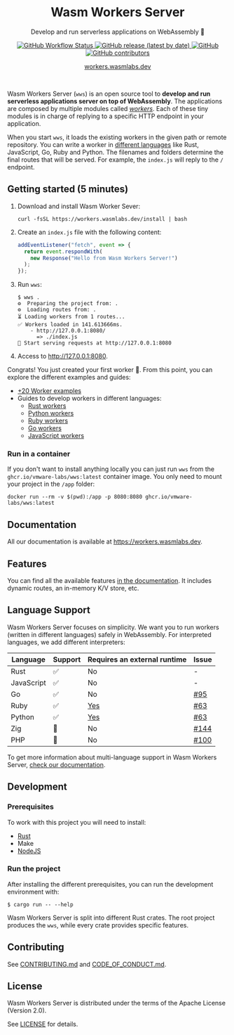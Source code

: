 <h1 align="center">Wasm Workers Server</h1>

<p align="center">
  Develop and run serverless applications on WebAssembly 🚀
</p>

<p align="center">
  <a href="https://github.com/vmware-labs/wasm-workers-server/actions/workflows/build.yml">
    <img alt="GitHub Workflow Status" src="https://img.shields.io/github/actions/workflow/status/vmware-labs/wasm-workers-server/build.yml?label=Build&style=flat-square">
  </a>
  <a href="https://github.com/vmware-labs/wasm-workers-server/releases/latest">
    <img alt="GitHub release (latest by date)" src="https://img.shields.io/github/v/release/vmware-labs/wasm-workers-server?label=Release&style=flat-square">
  </a>
  <a href="https://github.com/vmware-labs/wasm-workers-server/blob/main/LICENSE">
    <img alt="GitHub" src="https://img.shields.io/github/license/vmware-labs/wasm-workers-server?color=427ece&label=License&style=flat-square">
  </a>
  <a href="https://github.com/vmware-labs/wasm-workers-server/graphs/contributors">
    <img alt="GitHub contributors" src="https://img.shields.io/github/contributors/vmware-labs/wasm-workers-server?label=Contributors&style=flat-square">
  </a>
</p>

<p align="center">
  <a align="center" href="https://workers.wasmlabs.dev/">workers.wasmlabs.dev</a>
</p>

<br/>

Wasm Workers Server (`wws`) is an open source tool to **develop and run serverless applications server on top of WebAssembly**. The applications are composed by multiple modules called [_workers_](https://workers.wasmlabs.dev/docs/get-started/introduction#whats-a-worker). Each of these tiny modules is in charge of replying to a specific HTTP endpoint in your application.

When you start `wws`, it loads the existing workers in the given path or remote repository. You can write a worker in [different languages](https://workers.wasmlabs.dev/docs/languages/introduction) like Rust, JavaScript, Go, Ruby and Python. The filenames and folders determine the final routes that will be served. For example, the `index.js` will reply to the `/` endpoint.

## Getting started (5 minutes)

1. Download and install Wasm Worker Sever:

   ```shell
   curl -fsSL https://workers.wasmlabs.dev/install | bash
   ```

2. Create an `index.js` file with the following content:

    ```javascript
    addEventListener("fetch", event => {
      return event.respondWith(
        new Response("Hello from Wasm Workers Server!")
      );
    });
    ```

3. Run `wws`:

    ```shell
    $ wws .
    ⚙️  Preparing the project from: .
    ⚙️  Loading routes from: .
    ⏳ Loading workers from 1 routes...
    ✅ Workers loaded in 141.613666ms.
        - http://127.0.0.1:8080/
          => ./index.js
    🚀 Start serving requests at http://127.0.0.1:8080
    ```

4. Access to <http://127.0.0.1:8080>.

Congrats! You just created your first worker 🎉. From this point, you can explore the different examples and guides:

* [+20 Worker examples](./examples/)
* Guides to develop workers in different languages:
  * [Rust workers](https://workers.wasmlabs.dev/docs/languages/rust)
  * [Python workers](https://workers.wasmlabs.dev/docs/languages/python)
  * [Ruby workers](https://workers.wasmlabs.dev/docs/languages/ruby)
  * [Go workers](https://workers.wasmlabs.dev/docs/languages/go)
  * [JavaScript workers](https://workers.wasmlabs.dev/docs/languages/javascript)

### Run in a container

If you don't want to install anything locally you can just run `wws` from the `ghcr.io/vmware-labs/wws:latest` container image. You only need to mount your project in the `/app` folder:

```shell
docker run --rm -v $(pwd):/app -p 8080:8080 ghcr.io/vmware-labs/wws:latest
```

## Documentation

All our documentation is available at <https://workers.wasmlabs.dev>.

## Features

You can find all the available features [in the documentation](https://workers.wasmlabs.dev). It includes dynamic routes, an in-memory K/V store, etc.

## Language Support

Wasm Workers Server focuses on simplicity. We want you to run workers (written in different languages) safely in WebAssembly. For interpreted languages, we add different interpreters:

| Language | Support | Requires an external runtime | Issue |
| --- | --- | --- | --- |
| Rust | ✅ | No | - |
| JavaScript | ✅ | No | - |
| Go | ✅ | No | [#95](https://github.com/vmware-labs/wasm-workers-server/issues/95) |
| Ruby | ✅ | [Yes](https://workers.wasmlabs.dev/docs/languages/ruby#installation) | [#63](https://github.com/vmware-labs/wasm-workers-server/issues/63) |
| Python | ✅ | [Yes](https://workers.wasmlabs.dev/docs/languages/python#installation) | [#63](https://github.com/vmware-labs/wasm-workers-server/issues/63) |
| Zig | 🚧 | No | [#144](https://github.com/vmware-labs/wasm-workers-server/issues/144) |
| PHP | 🚧 | No | [#100](https://github.com/vmware-labs/wasm-workers-server/issues/100) |

To get more information about multi-language support in Wasm Workers Server, [check our documentation](https://workers.wasmlabs.dev/docs/languages/introduction).

## Development

### Prerequisites

To work with this project you will need to install:

* [Rust](https://www.rust-lang.org/tools/install)
* Make
* [NodeJS](https://nodejs.dev)

### Run the project

After installing the different prerequisites, you can run the development environment with:

```
$ cargo run -- --help
```

Wasm Workers Server is split into different Rust crates. The root project produces the `wws`, while every crate provides specific features.

## Contributing

See [CONTRIBUTING.md](CONTRIBUTING.md) and [CODE_OF_CONDUCT.md](CODE_OF_CONDUCT.md).

## License

Wasm Workers Server is distributed under the terms of the Apache License (Version 2.0).

See [LICENSE](LICENSE) for details.

